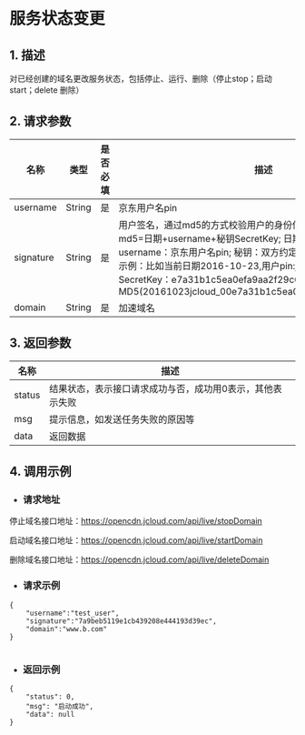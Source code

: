 # **服务状态变更**

## **1. 描述**

对已经创建的域名更改服务状态，包括停止、运行、删除（停止stop；启动start；delete 删除）

## **2. 请求参数**

| **名称**  | **类型** | **是否必填** | **描述**                                                     |
| --------- | -------- | ------------ | ------------------------------------------------------------ |
| username  | String   | 是           | 京东用户名pin                                                |
| signature | String   | 是           | 用户签名，通过md5的方式校验用户的身份信息，保障信息安全。</br>md5=日期+username+秘钥SecretKey; 日期：格式为 yyyymmdd; username：京东用户名pin; 秘钥：双方约定; </br>示例：比如当前日期2016-10-23,用户pin:jcloud_00,用户秘钥SecretKey：e7a31b1c5ea0efa9aa2f29c6559f7d61,那签名为MD5(20161023jcloud_00e7a31b1c5ea0efa9aa2f29c6559f7d61) |
| domain    | String   | 是           | 加速域名                                                     |

## **3. 返回参数**

| **名称** | **描述**                                                  |
| -------- | --------------------------------------------------------- |
| status   | 结果状态，表示接口请求成功与否，成功用0表示，其他表示失败 |
| msg      | 提示信息，如发送任务失败的原因等                          |
| data     | 返回数据                                                  |

## **4. 调用示例**

- ### **请求地址**

停止域名接口地址：https://opencdn.jcloud.com/api/live/stopDomain

启动域名接口地址：https://opencdn.jcloud.com/api/live/startDomain

删除域名接口地址：https://opencdn.jcloud.com/api/live/deleteDomain

- ### **请求示例**

```
{
    "username":"test_user",
    "signature":"7a9beb5119e1cb439208e444193d39ec",
    "domain":"www.b.com"
}
 
```

- ### **返回示例**

```
{
    "status": 0,
    "msg": "启动成功",
    "data": null
}

```
